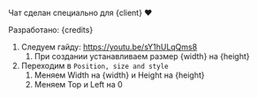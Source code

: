Чат сделан специально для {client} ♥

Разработано: {credits}

1. Следуем гайду: https://youtu.be/sY1hULqQms8
   1. При создании устанавливаем размер {width} на {height}
2. Переходим в `Position, size and style`
   1. Меняем Width на {width} и Height на {height}
   2. Меняем Top и Left на 0
